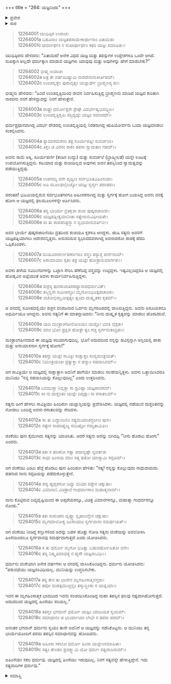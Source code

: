 +++
title = "264: ಯಜ್ಞನಿಂದಾ"
+++

<details><summary>ಪ್ರವೇಶ</summary>


।।   ಓಂ ಓಂ ನಮೋ ನಾರಾಯಣಾಯ।।   ಶ್ರೀ ವೇದವ್ಯಾಸಾಯ ನಮಃ ।।

ಶ್ರೀ ಕೃಷ್ಣದ್ವೈಪಾಯನ ವೇದವ್ಯಾಸ ವಿರಚಿತ  

**ಶ್ರೀ ಮಹಾಭಾರತ**

**ಶಾಂತಿ ಪರ್ವ**

**ಮೋಕ್ಷಧರ್ಮ ಪರ್ವ**

**ಅಧ್ಯಾಯ 264**


</details>

<details><summary>ಸಾರ</summary>

ಯಜ್ಞದಲ್ಲಿ ಹಿಂಸೆಯ ನಿಂದೆ ಮತ್ತು ಅಹಿಂಸೆಯ ಪ್ರಶಂಸೆ (1-19).


</details>

> 12264001 ಯುಧಿಷ್ಠಿರ ಉವಾಚ।  
12264001a ಬಹೂನಾಂ ಯಜ್ಞತಪಸಾಮೇಕಾರ್ಥಾನಾಂ ಪಿತಾಮಹ।  
12264001c ಧರ್ಮಾರ್ಥಂ ನ ಸುಖಾರ್ಥಾರ್ಥಂ ಕಥಂ ಯಜ್ಞಃ ಸಮಾಹಿತಃ।।

ಯುಧಿಷ್ಠಿರನು ಹೇಳಿದನು: “ಪಿತಾಮಹ! ಅನೇಕ ವಿಧದ ಯಜ್ಞ ಮತ್ತು ತಪಸ್ಸುಗಳ ಉದ್ದೇಶಗಳೂ ಒಂದೇ ಆಗಿದೆ. ಸುಖಕ್ಕಾಗಿ ಅಲ್ಲದೇ ಧರ್ಮಕ್ಕಾಗಿ ಮಾಡುವ ಯಜ್ಞಗಳು ಯಾವುವು ಮತ್ತು ಅವುಗಳನ್ನು ಹೇಗೆ ಮಾಡಬೇಕು?”

> 12264002 ಭೀಷ್ಮ ಉವಾಚ।  
12264002a ಅತ್ರ ತೇ ವರ್ತಯಿಷ್ಯಾಮಿ ನಾರದೇನಾನುಕೀರ್ತಿತಮ್।  
12264002c ಉಂಚವೃತ್ತೇಃ ಪುರಾವೃತ್ತಂ ಯಜ್ಞಾರ್ಥೇ ಬ್ರಾಹ್ಮಣಸ್ಯ ಹ।।

ಭೀಷ್ಮನು ಹೇಳಿದನು: “ಹಿಂದೆ ಉಂಚವೃತ್ತಿಯಿಂದ ಜೀವನ ನಿರ್ವಹಿಸುತ್ತಿದ್ದ ಬ್ರಾಹ್ಮಣನು ಮಾಡಿದ ಯಜ್ಞದ ಕುರಿತಾಗಿ ನಾರದನು ನನಗೆ ಹೇಳಿದ್ದುದನ್ನು ನಿನಗೆ ಹೇಳುತ್ತೇನೆ.

> 12264003a ರಾಷ್ಟ್ರೇ ಧರ್ಮೋತ್ತರೇ ಶ್ರೇಷ್ಠೇ ವಿದರ್ಭೇಷ್ವಭವದ್ದ್ವಿಜಃ।  
12264003c ಉಂಚವೃತ್ತಿರೃಷಿಃ ಕಶ್ಚಿದ್ಯಜ್ಞೇ ಯಜ್ಞಂ ಸಮಾದಧೇ।।

ಧರ್ಮಪ್ರಧಾನವಾಗಿದ್ದ ವಿದರ್ಭ ದೇಶದಲ್ಲಿ ಉಂಚವೃತ್ತಿಯಲ್ಲಿ ನಿರತನಾಗಿದ್ದ ಋಷಿಯೋರ್ವನು ಒಂದು ಯಜ್ಞಮಾಡಲು ಸಂಕಲ್ಪಿಸಿದನು.

> 12264004a ಶ್ಯಾಮಾಕಮಶನಂ ತತ್ರ ಸೂರ್ಯಪತ್ನೀ ಸುವರ್ಚಲಾ।  
12264004c ತಿಕ್ತಂ ಚ ವಿರಸಂ ಶಾಕಂ ತಪಸಾ ಸ್ವಾದುತಾಂ ಗತಮ್।।

ಅವನು ಸಾಮೆ ಅಕ್ಕಿ, ಸೂರ್ಯಪರ್ಣಿ (ಕಾಡಿನ ಉದ್ದು) ಮತ್ತು ಸುವರ್ಚಲೆ (ಬ್ರಾಹ್ಮೀಲತೆ) ಯನ್ನೇ ಊಟಕ್ಕೆ ಉಪಯೋಗಿಸುತ್ತಿದ್ದನು. ಕಹಿಯಾದ ಮತ್ತು ರುಚಿಯಿಲ್ಲದ ಅವುಗಳು ಅವನ ತಪಸ್ಸಿನಿಂದ ಸ್ವಾದುತ್ವವನ್ನು ಪಡೆಯುತ್ತಿದ್ದವು.

> 12264005a ಉಪಗಮ್ಯ ವನೇ ಪೃಥ್ವೀಂ ಸರ್ವಭೂತವಿಹಿಂಸಯಾ।  
12264005c ಅಪಿ ಮೂಲಫಲೈರಿಜ್ಯೋ ಯಜ್ಞಃ ಸ್ವರ್ಗ್ಯಃ ಪರಂತಪ।।

ಪರಂತಪ! ಭೂಮಿಯಲ್ಲಿರುವ ಸರ್ವಭೂತಗಳಿಗೂ ಅಹಿಂಸಕನಾಗಿದ್ದ ಮತ್ತು ಸ್ವರ್ಗಕ್ಕೆ ಹೋಗ ಬಯಸಿದ್ದ ಅವನು ವನಕ್ಕೆ ಹೋಗಿ ಆ ಯಜ್ಞದಲ್ಲಿ ಫಲಮೂಲಗಳನ್ನೇ ಅರ್ಪಿಸಿದನು.

> 12264006a ತಸ್ಯ ಭಾರ್ಯಾ ವ್ರತಕೃಶಾ ಶುಚಿಃ ಪುಷ್ಕರಚಾರಿಣೀ।  
12264006c ಯಜ್ಞಪತ್ನೀತ್ವಮಾನೀತಾ ಸತ್ಯೇನಾನುವಿಧೀಯತೇ।  
12264006e ಸಾ ತು ಶಾಪಪರಿತ್ರಸ್ತಾ ನ ಸ್ವಭಾವಾನುವರ್ತಿನೀ।।

ಅವನ ಭಾರ್ಯೆ ಪುಷ್ಕರಚಾರಿಣಿಯು ವ್ರತದಿಂದ ಶುಚಿಯೂ ಕೃಶಳೂ ಆಗಿದ್ದಳು. ಋಷಿ ಸತ್ಯನು ಅವಳಿಗೆ ಯಜ್ಞಪತ್ನಿಯಾಗಲು ಆದೇಶವನ್ನಿತ್ತನು. ಅನುಸರಿಸುವ ಸ್ವಭಾವದವಳಾಗಿದ್ದ ಅವಳಾದರೋ ಶಾಪಕ್ಕೆ ಹೆದರಿ ಒಪ್ಪಿಕೊಂಡಳು.

> 12264007a ಮಯೂರಜೀರ್ಣಪರ್ಣಾನಾಂ ವಸ್ತ್ರಂ ತಸ್ಯಾಶ್ಚ ಪರ್ಣಿನಾಮ್।  
12264007c ಅಕಾಮಾಯಾಃ ಕೃತಂ ತತ್ರ ಯಜ್ಞೇ ಹೋತ್ರಾನುಮಾರ್ಗತಃ।।

ಅವಳು ಹಳೆಯ ನವಿಲುಗರಿಗಳನ್ನು ಒಟ್ಟಾಗಿ ಸೇರಿಸಿ ಹೆಣೆದಿದ್ದ ವಸ್ತ್ರವನ್ನು ಉಟ್ಟಿದ್ದಳು. ಇಷ್ಟವಿಲ್ಲದಿದ್ದರೂ ಆ ಯಜ್ಞದಲ್ಲಿ ಹೋತೃವಿನ ಆಜ್ಞೆಯಂತೆ ಅವಳು ಕಾರ್ಯನಿರ್ವಹಿಸುತ್ತಿದ್ದಳು.

> 12264008a ಶುಕ್ರಸ್ಯ ಪುನರಾಜಾತಿರಪಧ್ಯಾನಾದಧರ್ಮವಿತ್।  
12264008c ತಸ್ಮಿನ್ವನೇ ಸಮೀಪಸ್ಥೋ ಮೃಗೋಽಭೂತ್ಸಹಚಾರಿಕಃ।  
12264008e ವಚೋಭಿರಬ್ರವೀತ್ಸತ್ಯಂ ತ್ವಯಾ ದುಷ್ಕೃತಕಂ ಕೃತಮ್।।

ಆ ವನದಲ್ಲಿ ಸಮೀಪದಲ್ಲಿಯೇ ಶುಕ್ರನ ವಂಶಜನಾದ ಓರ್ವನು ಮೃಗರೂಪದಲ್ಲಿ ವಾಸಿಸುತ್ತಿದ್ದನು. ಅವನು ಅಸೂಯಕನೂ ಅಧರ್ಮಿಯೂ ಆಗಿದ್ದನು. ಅವನು ಸತ್ಯನಿಗೆ ಈ ಮಾತನ್ನಾಡಿದನು: “ನೀನು ದುಷ್ಕೃತ ಕೃತ್ಯವನ್ನು ಮಾಡಲು ಹೊರಟಿರುವೆ.

> 12264009a ಯದಿ ಮಂತ್ರಾಂಗಹೀನೋಽಯಂ ಯಜ್ಞೋ ಭವತಿ ವೈಕೃತಃ।  
12264009c ಮಾಂ ಭೋಃ ಪ್ರಕ್ಷಿಪ ಹೋತ್ರೇ ತ್ವಂ ಗಚ್ಚ ಸ್ವರ್ಗಮತಂದ್ರಿತಃ।।

ಮಂತ್ರಾಂಗಹೀನವಾದ ಈ ಯಜ್ಞವು ಸರಿಯಾಗುವುದಿಲ್ಲ. ಭೋ! ಆದುದರಿಂದ ನನ್ನನ್ನು ಹವಿಸ್ಸನ್ನಾಗಿ ಅಗ್ನಿಯಲ್ಲಿ ಹಾಕು ಮತ್ತು ಅನಾಯಾಸನಾಗಿ ಸ್ವರ್ಗಕ್ಕೆ ಹೋಗು!”

> 12264010a ತತಸ್ತು ಯಜ್ಞೇ ಸಾವಿತ್ರೀ ಸಾಕ್ಷಾತ್ತಂ ಸಂನ್ಯಮಂತ್ರಯತ್।  
12264010c ನಿಮಂತ್ರಯಂತೀ ಪ್ರತ್ಯುಕ್ತಾ ನ ಹನ್ಯಾಂ ಸಹವಾಸಿನಮ್।।

ಆಗ ಸಾವಿತ್ರಿಯೇ ಆ ಯಜ್ಞದಲ್ಲಿ ಸಾಕ್ಷಾತ್ತಾಗಿ ಅವನಿಗೆ ಹಾಗೆಯೇ ಮಾಡಲು ಸಲಹೆಯನ್ನಿತ್ತಳು. ಅವಳು ಒತ್ತಾಯಿಸಿದರೂ ಮುನಿಯು “ನನ್ನ ಸಹವಾಸಿಯನ್ನು ಕೊಲ್ಲುವುದಿಲ್ಲ” ಎಂದು ಉತ್ತರಿಸಿದನು.

> 12264011a ಏವಮುಕ್ತಾ ನಿವೃತ್ತಾ ಸಾ ಪ್ರವಿಷ್ಟಾ ಯಜ್ಞಪಾವಕಮ್।  
12264011c ಕಿಂ ನು ದುಶ್ಚರಿತಂ ಯಜ್ಞೇ ದಿದೃಕ್ಷುಃ ಸಾ ರಸಾತಲಮ್।।

ಸತ್ಯನು ಹೀಗೆ ಹೇಳಲು ಸಾವಿತ್ರಿಯು ಹಿಂದಿರುಗಿ ಯಜ್ಞಾಗ್ನಿಯನ್ನು ಪ್ರವೇಶಿಸಿದಳು. ಯಜ್ಞದಲ್ಲಿ ನಡೆಯುವ ದುಶ್ಚರಿತವನ್ನು ನೋಡಲು ಬಂದಿದ್ದ ಅವಳು ರಸಾತಲವನ್ನು ಸೇರಿದಳು.

> 12264012a ಸಾ ತು ಬದ್ಧಾಂಜಲಿಂ ಸತ್ಯಮಯಾಚದ್ಧರಿಣಂ ಪುನಃ।  
12264012c ಸತ್ಯೇನ ಸಂಪರಿಷ್ವಜ್ಯ ಸಂದಿಷ್ಟೋ ಗಮ್ಯತಾಮಿತಿ।।

ಜಿಂಕೆಯು ಪುನಃ ಕೈಮುಗಿದು ಸತ್ಯನನ್ನು ಯಾಚಿಸಿತು. ಆದರೆ ಸತ್ಯನು ಅದನ್ನು ಬಿಗಿದಪ್ಪಿ “ನೀನು ಹೊರಟು ಹೋಗು” ಎಂದನು.

> 12264013a ತತಃ ಸ ಹರಿಣೋ ಗತ್ವಾ ಪದಾನ್ಯಷ್ಟೌ ನ್ಯವರ್ತತ।  
12264013c ಸಾಧು ಹಿಂಸಯ ಮಾಂ ಸತ್ಯ ಹತೋ ಯಾಸ್ಯಾಮಿ ಸದ್ಗತಿಮ್।।

ಆಗ ಜಿಂಕೆಯು ಎಂಟು ಹೆಜ್ಜೆ ಹೊರಟು ಪುನಃ ಹಿಂದಿರುಗಿ ಹೇಳಿತು: “ಸತ್ಯ! ನನ್ನನ್ನು ಕೊಲ್ಲುವುದು ಸಾಧುವಾದುದು. ಹತನಾದ ನಾನು ಸದ್ಗತಿಯನ್ನು ಪಡೆದುಕೊಳ್ಳುತ್ತೇನೆ.

> 12264014a ಪಶ್ಯ ಹ್ಯಪ್ಸರಸೋ ದಿವ್ಯಾ ಮಯಾ ದತ್ತೇನ ಚಕ್ಷುಷಾ।  
12264014c ವಿಮಾನಾನಿ ವಿಚಿತ್ರಾಣಿ ಗಂಧರ್ವಾಣಾಂ ಮಹಾತ್ಮನಾಮ್।।

ನಾನು ಕೊಟ್ಟಿರುವ ದಿವ್ಯದೃಷ್ಟಿಯಿಂದ ಈ ಅಪ್ಸರೆಯರನ್ನೂ, ವಿಚಿತ್ರ ವಿಮಾನಗಳನ್ನೂ, ಮಹಾತ್ಮಾ ಗಂಧರ್ವರನ್ನೂ ನೋಡು.”

> 12264015a ತತಃ ಸುರುಚಿರಂ ದೃಷ್ಟ್ವಾ ಸ್ಪೃಹಾಲಗ್ನೇನ ಚಕ್ಷುಷಾ।  
12264015c ಮೃಗಮಾಲೋಕ್ಯ ಹಿಂಸಾಯಾಂ ಸ್ವರ್ಗವಾಸಂ ಸಮರ್ಥಯತ್।।

ಆಗ ಜಿಂಕೆಯು ನೀಡಿದ್ದ ಕಣ್ಣುಗಳಿಂದ ಅದನ್ನು ಬಹಳ ಹೊತ್ತು ನೋಡಿ ಸತ್ಯನು ಜಿಂಕೆಯನ್ನು ಅವಲೋಕಿಸಿ ಹಿಂಸೆಯಿಂದಲೂ ಸ್ವರ್ಗವಾಸವು ಸಮರ್ಥವಾಗುತ್ತದೆ ಎಂದು ಯೋಚಿಸಿದನು.

> 12264016a ಸ ತು ಧರ್ಮೋ ಮೃಗೋ ಭೂತ್ವಾ ಬಹುವರ್ಷೋಷಿತೋ ವನೇ।  
12264016c ತಸ್ಯ ನಿಷ್ಕೃತಿಮಾಧತ್ತ ನ ಹ್ಯಸೌ ಯಜ್ಞಸಂವಿಧಿಃ।।

ಧರ್ಮನು ಜಿಂಕೆಯಾಗಿ ಅನೇಕ ವರ್ಷಗಳು ಆ ವನದಲ್ಲಿ ವಾಸಿಸಿಕೊಂಡಿದ್ದನು. ಧರ್ಮನು ಯೋಚಿಸಿದನು: “ಪಶುವಧೆಯು ಯಜ್ಞಸಂವಿಧಿಯಲ್ಲ. ಮುನಿಯನ್ನು ಉದ್ಧರಿಸಬೇಕು.

> 12264017a ತಸ್ಯ ತೇನ ತು ಭಾವೇನ ಮೃಗಹಿಂಸಾತ್ಮನಸ್ತದಾ।  
12264017c ತಪೋ ಮಹತ್ಸಮುಚ್ಚಿನ್ನಂ ತಸ್ಮಾದ್ಧಿಂಸಾ ನ ಯಜ್ಞಿಯಾ।।

ಇವನ ಈ ಮೃಗಹಿಂಸಾತ್ಮಕ ಭಾವದಿಂದ ಇವನು ಸಂಚಯಿಸಿಕೊಂಡಿದ್ದ ಮಹಾ ತಪಸ್ಸಿನ ಫಲವು ನಷ್ಟವಾಗಿಹೋಗುತ್ತದೆ. ಆದುದರಿಂದ ಯಜ್ಞದಲ್ಲಿ ಹಿಂಸೆಯು ಸರಿಯಲ್ಲ.”

> 12264018a ತತಸ್ತಂ ಭಗವಾನ್ ಧರ್ಮೋ ಯಜ್ಞಂ ಯಾಜಯತ ಸ್ವಯಮ್।  
12264018c ಸಮಾಧಾನಂ ಚ ಭಾರ್ಯಾಯಾ ಲೇಭೇ ಸ ತಪಸಾ ಪರಮ್।।

ಅನಂತರ ಭಗವಾನ್ ಧರ್ಮನು ಸ್ವಯಂ ತಾನೇ ಅವನಿಗೆ ಆ ಯಜ್ಞವನ್ನು ನಡೆಸಿಕೊಟ್ಟನು. ಆ ಮುನಿಯು ತನ್ನ ಭಾರ್ಯೆಯೊಂದಿಗೆ ಪರಮ ತಪಸ್ಸಿನ ಸಮಾಧಾನವನ್ನು ಹೊಂದಿದನು.

> 12264019a ಅಹಿಂಸಾ ಸಕಲೋ ಧರ್ಮೋ ಹಿಂಸಾ ಯಜ್ಞೇಽಸಮಾಹಿತಾ।  
12264019c ಸತ್ಯಂ ತೇಽಹಂ ಪ್ರವಕ್ಷ್ಯಾಮಿ ಯೋ ಧರ್ಮಃ ಸತ್ಯವಾದಿನಾಮ್।।

ಅಹಿಂಸೆಯೇ ಸಕಲ ಧರ್ಮವು. ಯಜ್ಞದಲ್ಲಿ ಹಿಂಸೆಯು ಇರುವುದಿಲ್ಲ. ನಿನಗೆ ಸತ್ಯವನ್ನೇ ಹೇಳುತ್ತಿದ್ದೇನೆ. ಇದು ಸತ್ಯವಾದಿಗಳ ಧರ್ಮವು.”

<details><summary>ಸಮಾಪ್ತಿ</summary>
ಇತಿ ಶ್ರೀಮಹಾಭಾರತೇ ಶಾಂತಿಪರ್ವಣಿ ಮೋಕ್ಷಧರ್ಮಪರ್ವಣಿ ಯಜ್ಞನಿಂದಾನಾಮ ಚತುಃಷಷ್ಟ್ಯಧಿಕದ್ವಿಶತತಮೋಽಧ್ಯಾಯಃ।।  
ಇದು ಶ್ರೀಮಹಾಭಾರತದಲ್ಲಿ ಶಾಂತಿಪರ್ವದಲ್ಲಿ ಮೋಕ್ಷಧರ್ಮಪರ್ವದಲ್ಲಿ ಯಜ್ಞನಿಂದಾ ಎನ್ನುವ ಇನ್ನೂರಾಅರವತ್ನಾಲ್ಕನೇ ಅಧ್ಯಾಯವು.


</details>
